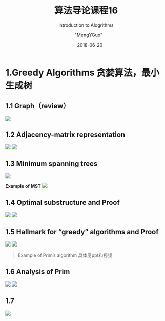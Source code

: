 ﻿---
layout:  post  
title: 算法导论课程16
subtitle:  "introduction to Alogrithms"
date:       2018-06-20
author:     "MengYGuo"
header-img: MengYGuo.github.io/img/priscilla-du-preez-181896.jpg

catalog: true
tags: 算法导论
---

# 1.Greedy Algorithms 贪婪算法，最小生成树

## 1.1 Graph（review）

![](https://github.com/MengYGuo/MengYGuo.github.io/blob/master/img/算法导论image/class16-1.PNG?raw=true)

## 1.2 Adjacency-matrix representation

![](https://github.com/MengYGuo/MengYGuo.github.io/blob/master/img/算法导论image/class16-2.PMG?raw=true)
![](https://github.com/MengYGuo/MengYGuo.github.io/blob/master/img/算法导论image/class16-3.PNG?raw=true)

## 1.3 Minimum spanning trees
![](https://github.com/MengYGuo/MengYGuo.github.io/blob/master/img/算法导论image/class16-4.PNG?raw=true)

**Example of MST**
![](https://github.com/MengYGuo/MengYGuo.github.io/blob/master/img/算法导论image/class16-4-4.PNG?raw=true)

## 1.4 Optimal substructure and Proof
![](https://github.com/MengYGuo/MengYGuo.github.io/blob/master/img/算法导论image/class16-5.PNG?raw=true)
![](https://github.com/MengYGuo/MengYGuo.github.io/blob/master/img/算法导论image/class16-6.PNG?raw=true)

## 1.5 Hallmark for “greedy” algorithms and Proof
![](https://github.com/MengYGuo/MengYGuo.github.io/blob/master/img/算法导论image/class16-7.PNG?raw=true)
![](https://github.com/MengYGuo/MengYGuo.github.io/blob/master/img/算法导论image/class16-8.PNG?raw=true)

> Example of Prim’s algorithm 具体见ppt和视频

## 1.6 Analysis of Prim
![](https://github.com/MengYGuo/MengYGuo.github.io/blob/master/img/算法导论image/class16-9.PNG?raw=true)
![](https://github.com/MengYGuo/MengYGuo.github.io/blob/master/img/算法导论image/class16-10.PNG?raw=true)

## 1.7
![](https://github.com/MengYGuo/MengYGuo.github.io/blob/master/img/算法导论image/class16-11.PNG?raw=true)
